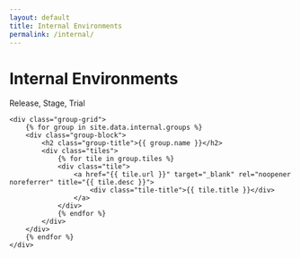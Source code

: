 ```yaml
---
layout: default
title: Internal Environments
permalink: /internal/
---
```


<div class="page-header">
    <h1 class="page-title">Internal Environments</h1>
    <p class="page-subtitle">Release, Stage, Trial</p>
</div>

<div class="page__content">

    <div class="group-grid">
        {% for group in site.data.internal.groups %}
        <div class="group-block">
            <h2 class="group-title">{{ group.name }}</h2>
            <div class="tiles">
                {% for tile in group.tiles %}
                <div class="tile">
                    <a href="{{ tile.url }}" target="_blank" rel="noopener noreferrer" title="{{ tile.desc }}">
                        <div class="tile-title">{{ tile.title }}</div>
                    </a>
                </div>
                {% endfor %}
            </div>
        </div>
        {% endfor %}
    </div>

</div>
